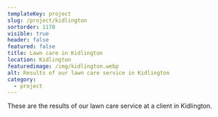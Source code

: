```yaml
---
templateKey: project
slug: /project/kidlington
sortorder: 1170
visible: true
header: false
featured: false
title: Lawn care in Kidlington
location: Kidlington
featuredimage: /img/kidlington.webp
alt: Results of our lawn care service in Kidlington
category:
  - project
---
```

These are the results of our lawn care service at a client in Kidlington.


